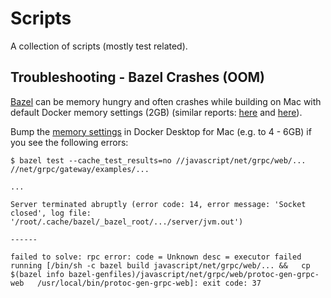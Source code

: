 # Scripts

A collection of scripts (mostly test related).


## Troubleshooting - Bazel Crashes (OOM)

[Bazel](https://github.com/bazelbuild/bazel) can be memory hungry and often
crashes while building on Mac with default Docker memory settings (2GB)
(similar reports: [here](https://github.com/tensorflow/models/issues/3647) and
[here](https://stackoverflow.com/questions/65605663/cannot-build-with-error-server-terminated-abruptly)).


Bump the [memory settings](https://docs.docker.com/docker-for-mac/#resources)
in Docker Desktop for Mac (e.g. to 4 - 6GB) if you see the following errors:


```
$ bazel test --cache_test_results=no //javascript/net/grpc/web/... //net/grpc/gateway/examples/...

...

Server terminated abruptly (error code: 14, error message: 'Socket closed', log file: '/root/.cache/bazel/_bazel_root/.../server/jvm.out')

------

failed to solve: rpc error: code = Unknown desc = executor failed running [/bin/sh -c bazel build javascript/net/grpc/web/... &&   cp $(bazel info bazel-genfiles)/javascript/net/grpc/web/protoc-gen-grpc-web   /usr/local/bin/protoc-gen-grpc-web]: exit code: 37
```
